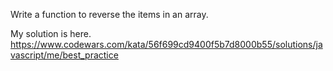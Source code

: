 Write a function to reverse the items in an array.

My solution is here.
https://www.codewars.com/kata/56f699cd9400f5b7d8000b55/solutions/javascript/me/best_practice
